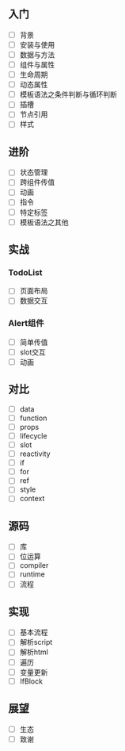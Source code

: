 
## 入门

- [ ] 背景
- [ ] 安装与使用
- [ ] 数据与方法
- [ ] 组件与属性
- [ ] 生命周期
- [ ] 动态属性
- [ ] 模板语法之条件判断与循环判断
- [ ] 插槽
- [ ] 节点引用
- [ ] 样式

## 进阶

- [ ] 状态管理
- [ ] 跨组件传值
- [ ] 动画
- [ ] 指令
- [ ] 特定标签
- [ ] 模板语法之其他

## 实战

### TodoList
- [ ] 页面布局
- [ ] 数据交互

### Alert组件
- [ ] 简单传值
- [ ] slot交互
- [ ] 动画

## 对比

- [ ] data
- [ ] function
- [ ] props
- [ ] lifecycle
- [ ] slot
- [ ] reactivity
- [ ] if
- [ ]  for
- [ ]  ref
- [ ] style
- [ ] context

## 源码
- [ ] 库
- [ ] 位运算
- [ ] compiler
- [ ] runtime
- [ ] 流程

## 实现
- [ ] 基本流程
- [ ] 解析script
- [ ] 解析html
- [ ] 遍历
- [ ] 变量更新
- [ ] IfBlock

## 展望

- [ ] 生态
- [ ] 致谢
